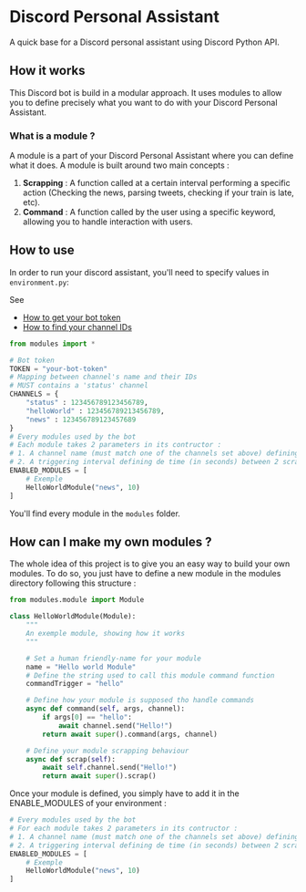 # Discord Personal Assistant

A quick base for a Discord personal assistant using Discord Python API.

## How it works

This Discord bot is build in a modular approach. It uses modules to allow you to define precisely what you want to do with your Discord Personal Assistant.

### What is a module ?

A module is a part of your Discord Personal Assistant where you can define what it does. A module is built around two main concepts :

1. **Scrapping** : A function called at a certain interval performing a specific action (Checking the news, parsing tweets, checking if your train is late, etc).
2. **Command** : A function called by the user using a specific keyword, allowing you to handle interaction with users.


## How to use

In order to run your discord assistant, you'll need to specify values in `environment.py`:

See

- [How to get your bot token](https://discordpy.readthedocs.io/en/latest/discord.html)
- [How to find your channel IDs](https://support.discord.com/hc/en-us/articles/206346498-Where-can-I-find-my-User-Server-Message-ID-)

```python
from modules import *

# Bot token
TOKEN = "your-bot-token"
# Mapping between channel's name and their IDs
# MUST contains a 'status' channel
CHANNELS = {
    "status" : 123456789123456789,
    "helloWorld" : 123456789213456789,
    "news" : 123456789123457689
}
# Every modules used by the bot
# Each module takes 2 parameters in its contructor :
# 1. A channel name (must match one of the channels set above) defining where the module is going to send its updates
# 2. A triggering interval defining de time (in seconds) between 2 scrapping actions  
ENABLED_MODULES = [
    # Exemple
    HelloWorldModule("news", 10)
]
```

You'll find every module in the `modules` folder.

## How can I make my own modules ?

The whole idea of this project is to give you an easy way to build your own modules. To do so, you just have to define a new module in the modules directory following this structure :

```python
from modules.module import Module

class HelloWorldModule(Module):
    """
    An exemple module, showing how it works
    """

    # Set a human friendly-name for your module
    name = "Hello world Module"
    # Define the string used to call this module command function
    commandTrigger = "hello"

    # Define how your module is supposed tho handle commands
    async def command(self, args, channel):
        if args[0] == "hello":
            await channel.send("Hello!")
        return await super().command(args, channel)

    # Define your module scrapping behaviour
    async def scrap(self):
        await self.channel.send("Hello!")
        return await super().scrap()
```

Once your module is defined, you simply have to add it in the ENABLE_MODULES of your environment :

```python
# Every modules used by the bot
# For each module takes 2 parameters in its contructor :
# 1. A channel name (must match one of the channels set above) defining where the module is going to send its updates
# 2. A triggering interval defining de time (in seconds) between 2 scrapping actions  
ENABLED_MODULES = [
    # Exemple
    HelloWorldModule("news", 10)
]
```